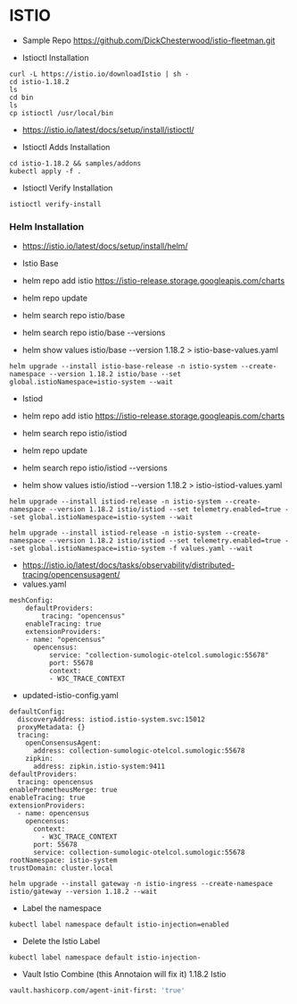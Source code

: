 # ISTIO

- Sample Repo https://github.com/DickChesterwood/istio-fleetman.git

- Istioctl Installation
```istio
curl -L https://istio.io/downloadIstio | sh -
cd istio-1.18.2
ls
cd bin
ls
cp istioctl /usr/local/bin
```
- https://istio.io/latest/docs/setup/install/istioctl/

- Istioctl Adds Installation
```istio
cd istio-1.18.2 && samples/addons
kubectl apply -f .
```

- Istioctl Verify Installation
```istio
istioctl verify-install
```

### Helm Installation

- https://istio.io/latest/docs/setup/install/helm/

- Istio Base

- helm repo add istio https://istio-release.storage.googleapis.com/charts

- helm repo update

- helm search repo istio/base

- helm search repo istio/base --versions

- helm show values istio/base --version 1.18.2 > istio-base-values.yaml


```helm
helm upgrade --install istio-base-release -n istio-system --create-namespace --version 1.18.2 istio/base --set global.istioNamespace=istio-system --wait
```

- Istiod

- helm repo add istio https://istio-release.storage.googleapis.com/charts

- helm search repo istio/istiod

- helm repo update

- helm search repo istio/istiod --versions
  
- helm show values istio/istiod --version 1.18.2 > istio-istiod-values.yaml

```helm
helm upgrade --install istiod-release -n istio-system --create-namespace --version 1.18.2 istio/istiod --set telemetry.enabled=true --set global.istioNamespace=istio-system --wait
```

```helm
helm upgrade --install istiod-release -n istio-system --create-namespace --version 1.18.2 istio/istiod --set telemetry.enabled=true --set global.istioNamespace=istio-system -f values.yaml --wait
```
- https://istio.io/latest/docs/tasks/observability/distributed-tracing/opencensusagent/
- values.yaml 
```values
meshConfig:
    defaultProviders:
        tracing: "opencensus"
    enableTracing: true
    extensionProviders:
    - name: "opencensus"
      opencensus:
          service: "collection-sumologic-otelcol.sumologic:55678"
          port: 55678
          context:
          - W3C_TRACE_CONTEXT
```
- updated-istio-config.yaml
```
defaultConfig:
  discoveryAddress: istiod.istio-system.svc:15012
  proxyMetadata: {}
  tracing:
    openConsensusAgent:
      address: collection-sumologic-otelcol.sumologic:55678
    zipkin:
      address: zipkin.istio-system:9411
defaultProviders:
  tracing: opencensus
enablePrometheusMerge: true
enableTracing: true
extensionProviders:
  - name: opencensus
    opencensus:
      context:
        - W3C_TRACE_CONTEXT
      port: 55678
      service: collection-sumologic-otelcol.sumologic:55678
rootNamespace: istio-system
trustDomain: cluster.local
```


```helm
helm upgrade --install gateway -n istio-ingress --create-namespace istio/gateway --version 1.18.2 --wait
```

- Label the namespace

```kubectl
kubectl label namespace default istio-injection=enabled
```

- Delete the Istio Label

```
kubectl label namespace default istio-injection-
```

- Vault Istio Combine (this Annotaion will fix it) 1.18.2 Istio
```bash
vault.hashicorp.com/agent-init-first: 'true'
```
